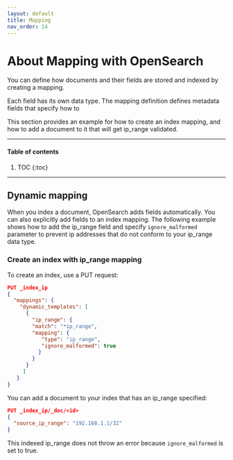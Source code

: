 ```yaml
---
layout: default
title: Mapping
nav_order: 14
---
```


# About Mapping with OpenSearch

You can define how documents and their fields are stored and indexed by creating a mapping. 

Each field has its own data type. The mapping definition defines metadata fields that specify how to 

This section provides an example for how to create an index mapping, and how to add a document to it that will get ip_range validated.


---

#### Table of contents
1. TOC
{:toc}


---
## Dynamic mapping

When you index a document, OpenSearch adds fields automatically. You can also explicitly add fields to an index mapping. The following example shows how to add the ip_range field and specify `ignore_malformed` parameter to prevent ip addresses that do not conform to your ip_range data type.

### Create an index with ip_range mapping

To create an index, use a PUT request:

```json
PUT _index_ip
{
  "mappings": {
    "dynamic_templates": [
      {
        "ip_range": {
        "match": "*ip_range",
        "mapping": {
           "type": "ip_range",
           "ignore_malformed": true
          }
        }
      }
     ]
   }
}
```

You can add a document to your index that has an ip_range specified:

```json
PUT _index_ip/_doc/<id>
{
  "source_ip_range": "192.168.1.1/32"
}
```

This indexed ip_range does not throw an error because `ignore_malformed` is set to true.



<!---## Index alias options

You can specify the options shown in the following table.

Option | Valid values | Description | Required
:--- | :--- | :---
`index` | String | The name of the index that the alias points to. | Yes
`alias` | String | The name of the alias. | No
`filter` | Object | Add a filter to the alias. | No
`routing` | String | Limit search to an associated shard value. You can specify `search_routing` and `index_routing` independently. | No
`is_write_index` | String | Specify the index that accepts any write operations to the alias. If this value is not specified, then no write operations are allowed. | No
